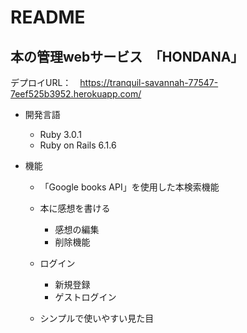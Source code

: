 # README
## 本の管理webサービス　「HONDANA」
  

デプロイURL：　<https://tranquil-savannah-77547-7eef525b3952.herokuapp.com/>

* 開発言語
  - Ruby 3.0.1
  - Ruby on Rails 6.1.6
    
* 機能
 
  - 「Google books API」を使用した本検索機能
    
  - 本に感想を書ける  
     - 感想の編集
     - 削除機能
    
   - ログイン   
     - 新規登録  
     - ゲストログイン  


  - シンプルで使いやすい見た目
